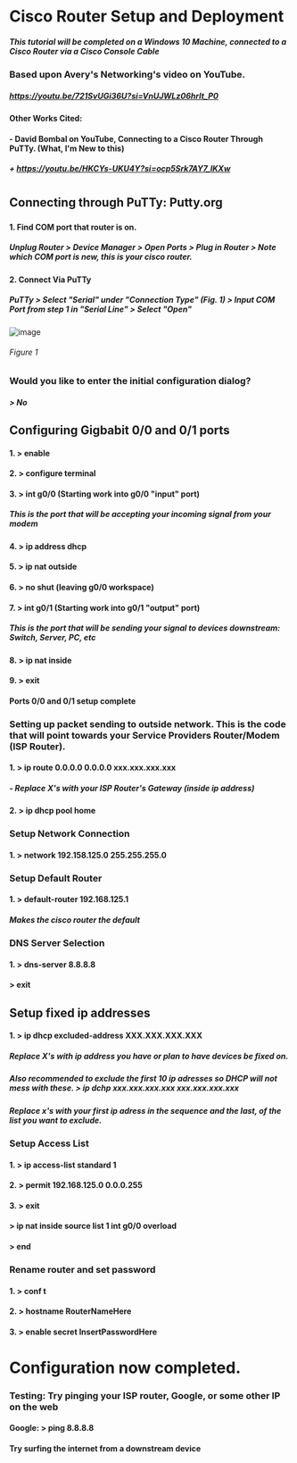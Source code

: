# Cisco Router Setup and Deployment  

##### This tutorial will be completed on a Windows 10 Machine, connected to a Cisco Router via a Cisco Console Cable

### Based upon Avery's Networking's video on YouTube.
##### https://youtu.be/721SvUGi36U?si=VnUJWLz06hrlt_P0

#### Other Works Cited:
#### - David Bombal on YouTube, Connecting to a Cisco Router Through PuTTy. (What, I'm New to this)
##### + https://youtu.be/HKCYs-UKU4Y?si=ocp5Srk7AY7_lKXw

#
## Connecting through PuTTy: Putty.org
##### 
#### 1. Find COM port that router is on.
##### Unplug Router > Device Manager > Open Ports > Plug in Router > Note which COM port is new, this is your cisco router. 
#### 2. Connect Via PuTTy
##### PuTTy > Select "Serial" under "Connection Type" (Fig. 1) > Input COM Port from step 1 in "Serial Line" > Select "Open"
![image](https://github.com/TDykes2/Networking/assets/105371918/8c6152db-5622-4d82-ac17-d65353f979e6)
###### Figure 1   

### Would you like to enter the initial configuration dialog?
##### > No  

## Configuring Gigbabit 0/0 and 0/1 ports
#### 1. > enable
#### 2. > configure terminal
#### 3. > int g0/0 (Starting work into g0/0 "input" port)
  ##### This is the port that will be accepting your incoming signal from your modem
#### 4. > ip address dhcp
#### 5. > ip nat outside
#### 6. > no shut (leaving g0/0 workspace)
#### 7. > int g0/1 (Starting work into g0/1 "output" port) 
  ##### This is the port that will be sending your signal to devices downstream: Switch, Server, PC, etc
#### 8. > ip nat inside
#### 9. > exit
#### Ports 0/0 and 0/1 setup complete  

### Setting up packet sending to outside network. This is the code that will point towards your Service Providers Router/Modem (ISP Router). 
#### 1. > ip route 0.0.0.0 0.0.0.0 xxx.xxx.xxx.xxx
##### - Replace X's with your ISP Router's Gateway (inside ip address)
#### 2. > ip dhcp pool home

### Setup Network Connection
#### 1. > network 192.158.125.0 255.255.255.0

### Setup Default Router
#### 1. > default-router 192.168.125.1
##### Makes the cisco router the default  

### DNS Server Selection
#### 1. > dns-server 8.8.8.8  

#### > exit  

## Setup fixed ip addresses
#### 1. > ip dhcp excluded-address XXX.XXX.XXX.XXX
##### Replace X's with ip address you have or plan to have devices be fixed on.
##### Also recommended to exclude the first 10 ip adresses so DHCP will not mess with these. > ip dchp xxx.xxx.xxx.xxx xxx.xxx.xxx.xxx
##### Replace x's with your first ip adress in the sequence and the last, of the list you want to exclude.  


### Setup Access List
#### 1. > ip access-list standard 1
#### 2. > permit 192.168.125.0 0.0.0.255
#### 3. > exit

#### > ip nat inside source list 1 int g0/0 overload
#### > end


### Rename router and set password
#### 1. > conf t
#### 2. > hostname RouterNameHere
#### 3. > enable secret InsertPasswordHere  

# Configuration now completed.  
### Testing: Try pinging your ISP router, Google, or some other IP on the web
#### Google: > ping 8.8.8.8  
#### Try surfing the internet from a downstream device



